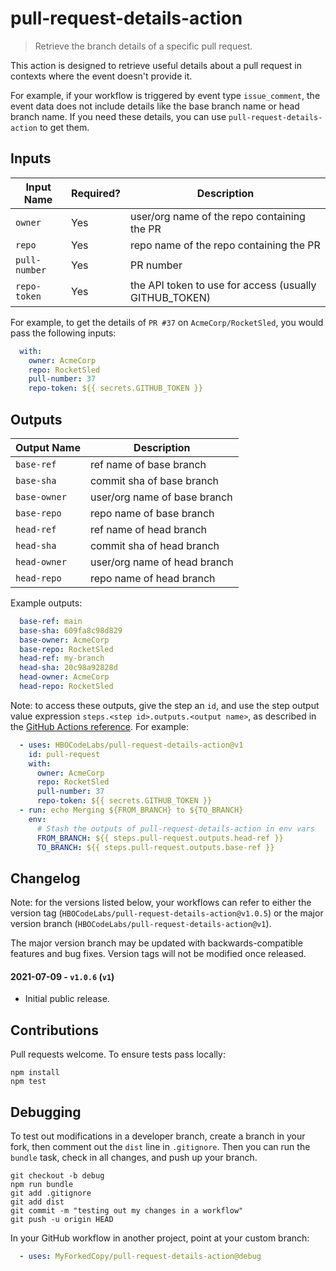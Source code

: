 # pull-request-details-action

> Retrieve the branch details of a specific pull request.

This action is designed to retrieve useful details about a pull request in contexts where the event doesn't provide it.

For example, if your workflow is triggered by event type `issue_comment`, the event data does not include details like the base branch name or head branch name. If you need these details, you can use `pull-request-details-action` to get them.

## Inputs

Input Name    | Required? | Description
----------    | --------- | -----------
`owner`       | Yes       | user/org name of the repo containing the PR
`repo`        | Yes       | repo name of the repo containing the PR
`pull-number` | Yes       | PR number
`repo-token`  | Yes       | the API token to use for access (usually GITHUB_TOKEN)

For example, to get the details of `PR #37` on `AcmeCorp/RocketSled`, you would pass the following inputs:

```yaml
  with:
    owner: AcmeCorp
    repo: RocketSled
    pull-number: 37
    repo-token: ${{ secrets.GITHUB_TOKEN }}
```

## Outputs

Output Name  | Description
-----------  | -----------
`base-ref`   | ref name of base branch
`base-sha`   | commit sha of base branch
`base-owner` | user/org name of base branch
`base-repo`  | repo name of base branch
`head-ref`   | ref name of head branch
`head-sha`   | commit sha of head branch
`head-owner` | user/org name of head branch
`head-repo`  | repo name of head branch

Example outputs:

```yaml
  base-ref: main
  base-sha: 609fa8c98d829
  base-owner: AcmeCorp
  base-repo: RocketSled
  head-ref: my-branch
  head-sha: 20c98a92828d
  head-owner: AcmeCorp
  head-repo: RocketSled
```

Note: to access these outputs, give the step an `id`, and use the step output value expression `steps.<step id>.outputs.<output name>`, as described in the [GitHub Actions reference][gh action docs]. For example:

```yaml
  - uses: HBOCodeLabs/pull-request-details-action@v1
    id: pull-request
    with:
      owner: AcmeCorp
      repo: RocketSled
      pull-number: 37
      repo-token: ${{ secrets.GITHUB_TOKEN }}
  - run: echo Merging ${FROM_BRANCH} to ${TO_BRANCH}
    env:
      # Stash the outputs of pull-request-details-action in env vars
      FROM_BRANCH: ${{ steps.pull-request.outputs.head-ref }}
      TO_BRANCH: ${{ steps.pull-request.outputs.base-ref }}
```

## Changelog

Note: for the versions listed below, your workflows can refer to either the version tag (`HBOCodeLabs/pull-request-details-action@v1.0.5`) or the major version branch (`HBOCodeLabs/pull-request-details-action@v1`).

The major version branch may be updated with backwards-compatible features and bug fixes. Version tags will not be modified once released.

#### 2021-07-09 - `v1.0.6` (`v1`)

 - Initial public release.

## Contributions

Pull requests welcome. To ensure tests pass locally:

```console
npm install
npm test
```

## Debugging

To test out modifications in a developer branch, create a branch in your fork, then comment out the `dist`
line in `.gitignore`. Then you can run the `bundle` task, check in all changes, and push up your branch.

```console
git checkout -b debug
npm run bundle
git add .gitignore
git add dist
git commit -m "testing out my changes in a workflow"
git push -u origin HEAD
```

In your GitHub workflow in another project, point at your custom branch:

```yaml
  - uses: MyForkedCopy/pull-request-details-action@debug
```

[gh action docs]: https://docs.github.com/en/actions/reference/context-and-expression-syntax-for-github-actions
